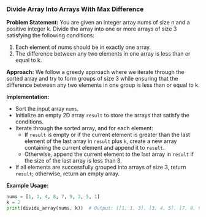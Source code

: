 
### Divide Array Into Arrays With Max Difference

**Problem Statement:**
You are given an integer array nums of size n and a positive integer k. Divide the array into one or more arrays of size 3 satisfying the following conditions:
1. Each element of nums should be in exactly one array.
2. The difference between any two elements in one array is less than or equal to k.

**Approach:**
We follow a greedy approach where we iterate through the sorted array and try to form groups of size 3 while ensuring that the difference between any two elements in one group is less than or equal to k.

**Implementation:**
- Sort the input array `nums`.
- Initialize an empty 2D array `result` to store the arrays that satisfy the conditions.
- Iterate through the sorted array, and for each element:
  - If `result` is empty or if the current element is greater than the last element of the last array in `result` plus `k`, create a new array containing the current element and append it to `result`.
  - Otherwise, append the current element to the last array in `result` if the size of the last array is less than 3.
- If all elements are successfully grouped into arrays of size 3, return `result`; otherwise, return an empty array.

**Example Usage:**
```python
nums = [1, 3, 4, 8, 7, 9, 3, 5, 1]
k = 2
print(divide_array(nums, k))  # Output: [[1, 1, 3], [3, 4, 5], [7, 8, 9]]
```